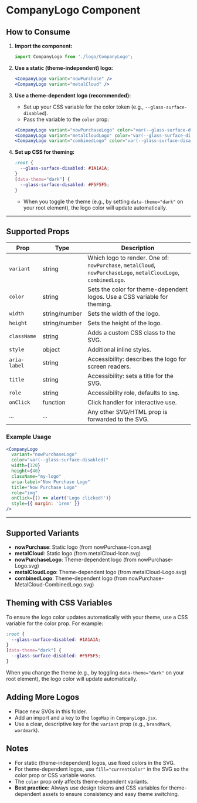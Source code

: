 # CompanyLogo Component

## How to Consume

1. **Import the component:**
   ```jsx
   import CompanyLogo from './logo/CompanyLogo';
   ```

2. **Use a static (theme-independent) logo:**
   ```jsx
   <CompanyLogo variant="nowPurchase" />
   <CompanyLogo variant="metalCloud" />
   ```

3. **Use a theme-dependent logo (recommended):**
   - Set up your CSS variable for the color token (e.g., `--glass-surface-disabled`).
   - Pass the variable to the `color` prop:
   ```jsx
   <CompanyLogo variant="nowPurchaseLogo" color="var(--glass-surface-disabled)" />
   <CompanyLogo variant="metalCloudLogo" color="var(--glass-surface-disabled)" />
   <CompanyLogo variant="combinedLogo" color="var(--glass-surface-disabled)" />
   ```

4. **Set up CSS for theming:**
   ```css
   :root {
     --glass-surface-disabled: #1A1A1A;
   }
   [data-theme="dark"] {
     --glass-surface-disabled: #F5F5F5;
   }
   ```
   - When you toggle the theme (e.g., by setting `data-theme="dark"` on your root element), the logo color will update automatically.

---

## Supported Props
| Prop         | Type      | Description                                                                                 |
|--------------|-----------|---------------------------------------------------------------------------------------------|
| `variant`    | string    | Which logo to render. One of: `nowPurchase`, `metalCloud`, `nowPurchaseLogo`, `metalCloudLogo`, `combinedLogo`. |
| `color`      | string    | Sets the color for theme-dependent logos. Use a CSS variable for theming.                   |
| `width`      | string/number | Sets the width of the logo.                                                                |
| `height`     | string/number | Sets the height of the logo.                                                               |
| `className`  | string    | Adds a custom CSS class to the SVG.                                                         |
| `style`      | object    | Additional inline styles.                                                                   |
| `aria-label` | string    | Accessibility: describes the logo for screen readers.                                      |
| `title`      | string    | Accessibility: sets a title for the SVG.                                                    |
| `role`       | string    | Accessibility role, defaults to `img`.                                                      |
| `onClick`    | function  | Click handler for interactive use.                                                          |
| ...          | ...       | Any other SVG/HTML prop is forwarded to the SVG.                                            |

### Example Usage
```jsx
<CompanyLogo
  variant="nowPurchaseLogo"
  color="var(--glass-surface-disabled)"
  width={120}
  height={40}
  className="my-logo"
  aria-label="Now Purchase Logo"
  title="Now Purchase Logo"
  role="img"
  onClick={() => alert('Logo clicked!')}
  style={{ margin: '1rem' }}
/>
```

---

## Supported Variants
- **nowPurchase**: Static logo (from nowPurchase-Icon.svg)
- **metalCloud**: Static logo (from metalCloud-Icon.svg)
- **nowPurchaseLogo**: Theme-dependent logo (from nowPurchase-Logo.svg)
- **metalCloudLogo**: Theme-dependent logo (from metalCloud-Logo.svg)
- **combinedLogo**: Theme-dependent logo (from nowPurchase-MetalCloud-CombinedLogo.svg)

## Theming with CSS Variables
To ensure the logo color updates automatically with your theme, use a CSS variable for the color prop. For example:

```css
:root {
  --glass-surface-disabled: #1A1A1A;
}
[data-theme="dark"] {
  --glass-surface-disabled: #F5F5F5;
}
```

When you change the theme (e.g., by toggling `data-theme="dark"` on your root element), the logo color will update automatically.

## Adding More Logos
- Place new SVGs in this folder.
- Add an import and a key to the `logoMap` in `CompanyLogo.jsx`.
- Use a clear, descriptive key for the `variant` prop (e.g., `brandMark`, `wordmark`).

## Notes
- For static (theme-independent) logos, use fixed colors in the SVG.
- For theme-dependent logos, use `fill="currentColor"` in the SVG so the color prop or CSS variable works.
- The `color` prop only affects theme-dependent variants.
- **Best practice:** Always use design tokens and CSS variables for theme-dependent assets to ensure consistency and easy theme switching. 